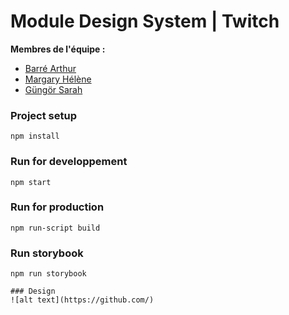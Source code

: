 # Module Design System | Twitch

**Membres de l'équipe :**

- [Barré Arthur](https://github.com/ArthurBarre)
- [Margary Hélène](https://github.com/hlnmargary)
- [Güngör Sarah](https://github.com/shatice)

### Project setup
```
npm install
```

### Run for developpement
```
npm start
```

### Run for production
```
npm run-script build
```

### Run storybook
```
npm run storybook

### Design
![alt text](https://github.com/)
